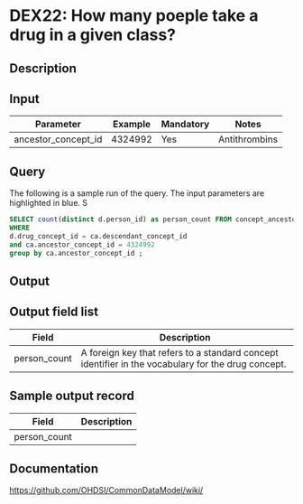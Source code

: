 <!---
Group:drug exposure
Name:DEX22 How many poeple take a drug in a given class?
Author:Patrick Ryan
CDM Version: 5.0
-->

# DEX22: How many poeple take a drug in a given class?

## Description
## Input

|  Parameter |  Example |  Mandatory |  Notes |
| --- | --- | --- | --- |
| ancestor_concept_id | 4324992 |  Yes | Antithrombins | 

## Query
The following is a sample run of the query. The input parameters are highlighted in  blue. S

```sql
SELECT count(distinct d.person_id) as person_count FROM concept_ancestor ca, drug_exposure d 
WHERE 
d.drug_concept_id = ca.descendant_concept_id 
and ca.ancestor_concept_id = 4324992
group by ca.ancestor_concept_id ;
```

## Output

## Output field list

|  Field |  Description |
| --- | --- | 
| person_count | A foreign key that refers to a standard concept identifier in the vocabulary for the drug concept. |

## Sample output record

|  Field |  Description |
| --- | --- | 
| person_count |   |

## Documentation
https://github.com/OHDSI/CommonDataModel/wiki/
